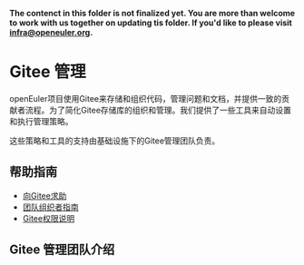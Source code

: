 **The contenct in this folder is not finalized yet. You are more than welcome to work with us together on updating tis folder. If you'd like to please visit <infra@openeuler.org>.**

# Gitee 管理

openEuler项目使用Gitee来存储和组织代码，管理问题和文档，并提供一致的贡献者流程。为了简化Gitee存储库的组织和管理。我们提供了一些工具来自动设置和执行管理策略。

这些策略和工具的支持由基础设施下的Gitee管理团队负责。



## 帮助指南

+ [向Gitee求助]()
+ [团队组织者指南]()
+ [Gitee权限说明]()







## Gitee 管理团队介绍




